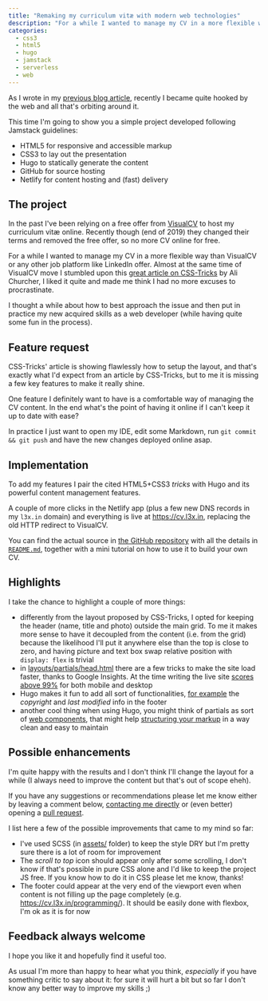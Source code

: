 ```yaml
---
title: "Remaking my curriculum vitæ with modern web technologies"
description: "For a while I wanted to manage my CV in a more flexible way. I stumbled upon a great article on CSS-Tricks that made me think I had no more excuses to procrastinate. In this article I present my solution along with some considerations."
categories:
  - css3
  - html5
  - hugo
  - jamstack
  - serverless
  - web
---
```


As I wrote in my [previous blog article][previous-blog], recently I became quite hooked by the web and all that's orbiting around it.

This time I'm going to show you a simple project developed following Jamstack guidelines:

- HTML5 for responsive and accessible markup
- CSS3 to lay out the presentation
- Hugo to statically generate the content
- GitHub for source hosting
- Netlify for content hosting and (fast) delivery

## The project

In the past I've been relying on a free offer from [VisualCV][visual-cv] to host my curriculum vitæ online. Recently though (end of 2019) they changed their terms and removed the free offer, so no more CV online for free.

For a while I wanted to manage my CV in a more flexible way than VisualCV or any other job platform like LinkedIn offer. Almost at the same time of VisualCV move I stumbled upon this [great article on CSS-Tricks][css-article] by Ali Churcher, I liked it quite and made me think I had no more excuses to procrastinate.

I thought a while about how to best approach the issue and then put in practice my new acquired skills as a web developer (while having quite some fun in the process).

## Feature request

CSS-Tricks' article is showing flawlessly how to setup the layout, and that's exactly what I'd expect from an article by CSS-Tricks, but to me it is missing a few key features to make it really shine.

One feature I definitely want to have is a comfortable way of managing the CV content. In the end what's the point of having it online if I can't keep it up to date with ease?

In practice I just want to open my IDE, edit some Markdown, run `git commit && git push` and have the new changes deployed online asap.

## Implementation

To add my features I pair the cited HTML5+CSS3 _tricks_ with Hugo and its powerful content management features.

A couple of more clicks in the Netlify app (plus a few new DNS records in my `l3x.in` domain) and everything is live at <https://cv.l3x.in>, replacing the old HTTP redirect to VisualCV.

You can find the actual source in [the GitHub repository][repo] with all the details in [`README.md`][readme], together with a mini tutorial on how to use it to build your own CV.

## Highlights

I take the chance to highlight a couple of more things:

- differently from the layout proposed by CSS-Tricks, I opted for keeping the header (name, title and photo) outside the main grid. To me it makes more sense to have it decoupled from the content (i.e. from the grid) because the likelihood I'll put it anywhere else than the top is close to zero, and having picture and text box swap relative position with `display: flex` is trivial
- in [layouts/partials/head.html](https://github.com/shaftoe/curriculum-vitae/blob/master/layouts/partials/head.html) there are a few tricks to make the site load faster, thanks to Google Insights. At the time writing the live site [scores above 99%][insights] for both mobile and desktop
- Hugo makes it fun to add all sort of functionalities, [for example][footer] the _copyright_ and _last modified_ info in the footer
- another cool thing when using Hugo, you might think of partials as sort of [web components][web-component], that might help [structuring your markup][base-of] in a way clean and easy to maintain

## Possible enhancements

I'm quite happy with the results and I don't think I'll change the layout for a while (I always need to improve the content but that's out of scope eheh).

If you have any suggestions or recommendations please let me know either by leaving a comment below, [contacting me directly][contact] or (even better) opening a [pull request][pull].

I list here a few of the possible improvements that came to my mind so far:

- I've used SCSS (in [assets/][assets] folder) to keep the style DRY but I'm pretty sure there is a lot of room for improvement
- The _scroll to top_ icon should appear only after some scrolling, I don't know if that's possible in pure CSS alone and I'd like to keep the project JS free. If you know how to do it in CSS please let me know, thanks!
- The footer could appear at the very end of the viewport even when content is not filling up the page completely (e.g. <https://cv.l3x.in/programming/>). It should be easily done with flexbox, I'm ok as it is for now

## Feedback always welcome

I hope you like it and hopefully find it useful too.

As usual I'm more than happy to hear what you think, _especially_ if you have something critic to say about it: for sure it will hurt a bit but so far I don't know any better way to improve my skills ;)

[repo]:          <https://github.com/shaftoe/curriculum-vitae/>
[readme]:        <https://github.com/shaftoe/curriculum-vitae/blob/master/README.md>
[css-article]:   <https://css-tricks.com/new-year-new-job-lets-make-a-grid-powered-resume/>
[previous-blog]: <https://a.l3x.in/2020/01/29/my-quest-for-identity-in-software-engineering.html>
[visual-cv]:     <https://www.visualcv.com>
[footer]:        <https://github.com/shaftoe/curriculum-vitae/blob/master/layouts/partials/footer.html>
[base-of]:       <https://github.com/shaftoe/curriculum-vitae/blob/master/layouts/_default/baseof.html>
[web-component]: <https://developer.mozilla.org/en-US/docs/Web/Web_Components>
[insights]:      <https://developers.google.com/speed/pagespeed/insights/?url=https%3A%2F%2Fcv.l3x.in%2F&tab=desktop>
[assets]:        <https://github.com/shaftoe/curriculum-vitae/tree/master/assets>
[contact]:       <https://a.l3x.in/contact.html>
[pull]:          <https://github.com/shaftoe/curriculum-vitae/pulls>
[jamstack]:      <https://jamstack.org/best-practices/>

